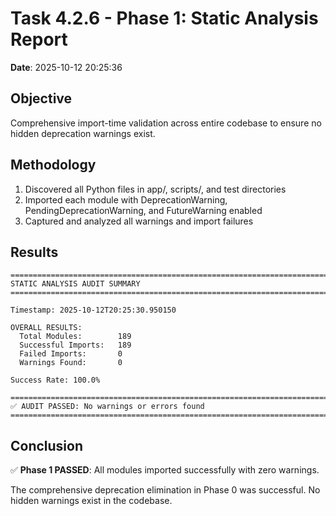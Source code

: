 # Task 4.2.6 - Phase 1: Static Analysis Report

**Date**: 2025-10-12 20:25:36

## Objective

Comprehensive import-time validation across entire codebase to ensure no hidden deprecation warnings exist.

## Methodology

1. Discovered all Python files in app/, scripts/, and test directories
2. Imported each module with DeprecationWarning, PendingDeprecationWarning, and FutureWarning enabled
3. Captured and analyzed all warnings and import failures

## Results

```
================================================================================
STATIC ANALYSIS AUDIT SUMMARY
================================================================================

Timestamp: 2025-10-12T20:25:30.950150

OVERALL RESULTS:
  Total Modules:        189
  Successful Imports:   189
  Failed Imports:       0
  Warnings Found:       0

Success Rate: 100.0%

================================================================================
✅ AUDIT PASSED: No warnings or errors found
================================================================================
```

## Conclusion

✅ **Phase 1 PASSED**: All modules imported successfully with zero warnings.

The comprehensive deprecation elimination in Phase 0 was successful. No hidden warnings exist in the codebase.
